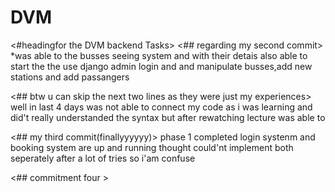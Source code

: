 # DVM
<#headingfor the DVM backend Tasks>
<## regarding my second commit>
*was able to the busses seeing system and with their detais also able to start the the use  django admin login and and manipulate busses,add new stations and add passangers

<##  btw u can  skip the next two lines as they were just my experiences>
well in last 4 days was not able to connect my code as i was learning and did't really understanded the syntax
but after rewatching lecture was able to 

<## my third commit(finallyyyyyy)>
phase 1 completed 
login systenm and booking system are up and running 
thought could'nt implement both seperately after a lot of tries so i'am confuse

<## commitment four >
